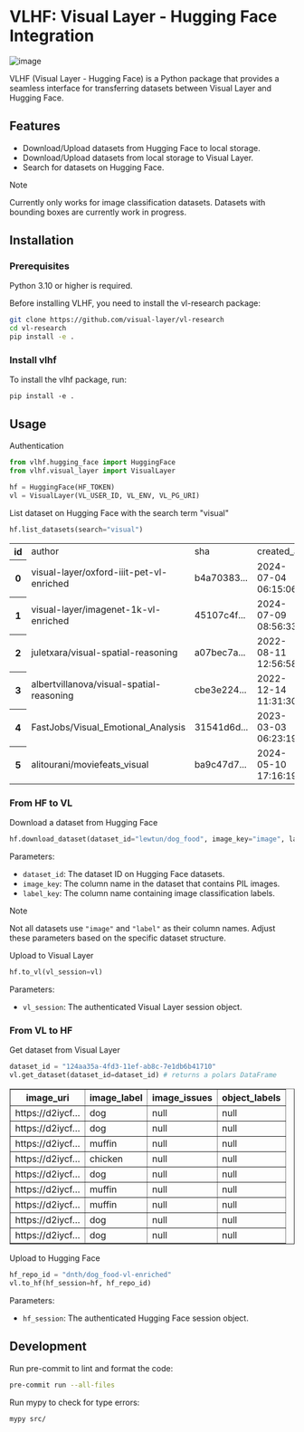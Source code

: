 # VLHF: Visual Layer - Hugging Face Integration

![image](assets/vlhf.jpg)

VLHF (Visual Layer - Hugging Face) is a Python package that provides a seamless interface for transferring datasets between Visual Layer and Hugging Face.

## Features

- Download/Upload datasets from Hugging Face to local storage.
- Download/Upload datasets from local storage to Visual Layer.
- Search for datasets on Hugging Face.

> [!NOTE] 
> Currently only works for image classification datasets. Datasets with bounding boxes are currently work in progress.


## Installation

### Prerequisites
Python 3.10 or higher is required.

Before installing VLHF, you need to install the vl-research package:

```bash
git clone https://github.com/visual-layer/vl-research
cd vl-research
pip install -e .
```

### Install vlhf
To install the vlhf package, run:

```
pip install -e .
```

## Usage

Authentication

```python
from vlhf.hugging_face import HuggingFace
from vlhf.visual_layer import VisualLayer

hf = HuggingFace(HF_TOKEN)
vl = VisualLayer(VL_USER_ID, VL_ENV, VL_PG_URI)
```
List dataset on Hugging Face with the search term "visual"

```python
hf.list_datasets(search="visual")
```

<table>
    <tr>
        <th>id</th>
        <td>author</td>
        <td>sha</td>
        <td>created_at</td>
        <td>private</td>
        <td>downloads</td>
        <td>likes</td>
        <td>tags</td>
    </tr>
    <tr>
        <th>0</th>
        <td>visual-layer/oxford-iiit-pet-vl-enriched</td>
        <td>b4a70383...</td>
        <td>2024-07-04 06:15:06</td>
        <td>False</td>
        <td>290</td>
        <td>4</td>
        <td>task_categories:image-classification, task_cat...</td>
    </tr>
    <tr>
        <th>1</th>
        <td>visual-layer/imagenet-1k-vl-enriched</td>
        <td>45107c4f...</td>
        <td>2024-07-09 08:56:33</td>
        <td>False</td>
        <td>393</td>
        <td>6</td>
        <td>task_categories:object-detection, task_categor...</td>
    </tr>
    <tr>
        <th>2</th>
        <td>juletxara/visual-spatial-reasoning</td>
        <td>a07bec7a...</td>
        <td>2022-08-11 12:56:58</td>
        <td>False</td>
        <td>6</td>
        <td>4</td>
        <td>task_categories:image-classification, annotati...</td>
    </tr>
    <tr>
        <th>3</th>
        <td>albertvillanova/visual-spatial-reasoning</td>
        <td>cbe3e224...</td>
        <td>2022-12-14 11:31:30</td>
        <td>False</td>
        <td>0</td>
        <td>4</td>
        <td>task_categories:image-classification, annotati...</td>
    </tr>
    <tr>
        <th>4</th>
        <td>FastJobs/Visual_Emotional_Analysis</td>
        <td>31541d6d...</td>
        <td>2023-03-03 06:23:19</td>
        <td>False</td>
        <td>272</td>
        <td>10</td>
        <td>task_categories:image-classification, language...</td>
    </tr>
    <tr>
        <th>5</th>
        <td>alitourani/moviefeats_visual</td>
        <td>ba9c47d7...</td>
        <td>2024-05-10 17:16:19</td>
        <td>False</td>
        <td>0</td>
        <td>1</td>
        <td>task_categories:feature-extraction, task_categ...</td>
    </tr>
</table>

### From HF to VL

Download a dataset from Hugging Face

```python
hf.download_dataset(dataset_id="lewtun/dog_food", image_key="image", label_key="label")
```
Parameters:
+ `dataset_id`: The dataset ID on Hugging Face datasets.
+ `image_key`: The column name in the dataset that contains PIL images.
+ `label_key`: The column name containing image classification labels.


> [!NOTE]  
> Not all datasets use `"image"` and `"label"` as their column names. Adjust these parameters based on the specific dataset structure.

Upload to Visual Layer

```python
hf.to_vl(vl_session=vl)
```

Parameters:
+ `vl_session`: The authenticated Visual Layer session object.


### From VL to HF
Get dataset from Visual Layer

```python
dataset_id = "124aa35a-4fd3-11ef-ab8c-7e1db6b41710"
vl.get_dataset(dataset_id=dataset_id) # returns a polars DataFrame
```

<table border="1">
  <thead>
    <tr>
      <th>image_uri</th>
      <th>image_label</th>
      <th>image_issues</th>
      <th>object_labels</th>
    </tr>
  </thead>
  <tbody>
    <tr>
      <td>https://d2iycf…</td>
      <td>dog</td>
      <td>null</td>
      <td>null</td>
    </tr>
    <tr>
      <td>https://d2iycf…</td>
      <td>dog</td>
      <td>null</td>
      <td>null</td>
    </tr>
    <tr>
      <td>https://d2iycf…</td>
      <td>muffin</td>
      <td>null</td>
      <td>null</td>
    </tr>
    <tr>
      <td>https://d2iycf…</td>
      <td>chicken</td>
      <td>null</td>
      <td>null</td>
    </tr>
    <tr>
      <td>https://d2iycf…</td>
      <td>dog</td>
      <td>null</td>
      <td>null</td>
    </tr>
    <tr>
      <td>https://d2iycf…</td>
      <td>muffin</td>
      <td>null</td>
      <td>null</td>
    </tr>
    <tr>
      <td>https://d2iycf…</td>
      <td>muffin</td>
      <td>null</td>
      <td>null</td>
    </tr>
    <tr>
      <td>https://d2iycf…</td>
      <td>dog</td>
      <td>null</td>
      <td>null</td>
    </tr>
    <tr>
      <td>https://d2iycf…</td>
      <td>dog</td>
      <td>null</td>
      <td>null</td>
    </tr>
  </tbody>
</table>

Upload to Hugging Face

```python
hf_repo_id = "dnth/dog_food-vl-enriched"
vl.to_hf(hf_session=hf, hf_repo_id)
```

Parameters:
+ `hf_session`: The authenticated Hugging Face session object.


## Development

Run pre-commit to lint and format the code:

```bash
pre-commit run --all-files
```

Run mypy to check for type errors:

```bash
mypy src/
```
